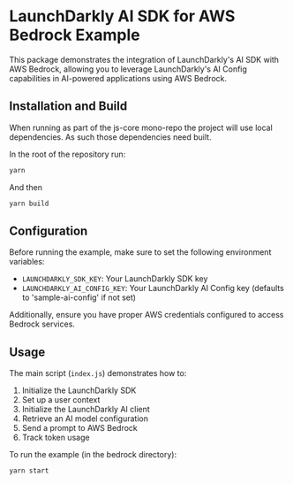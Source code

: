 # LaunchDarkly AI SDK for AWS Bedrock Example

This package demonstrates the integration of LaunchDarkly's AI SDK with AWS Bedrock, allowing you to leverage LaunchDarkly's AI Config capabilities in AI-powered applications using AWS Bedrock.

## Installation and Build

When running as part of the js-core mono-repo the project will use local dependencies.
As such those dependencies need built.

In the root of the repository run:

```bash
yarn
```

And then

```bash
yarn build
```

## Configuration

Before running the example, make sure to set the following environment variables:

- `LAUNCHDARKLY_SDK_KEY`: Your LaunchDarkly SDK key
- `LAUNCHDARKLY_AI_CONFIG_KEY`: Your LaunchDarkly AI Config key (defaults to 'sample-ai-config' if not set)

Additionally, ensure you have proper AWS credentials configured to access Bedrock services.

## Usage

The main script (`index.js`) demonstrates how to:

1. Initialize the LaunchDarkly SDK
2. Set up a user context
3. Initialize the LaunchDarkly AI client
4. Retrieve an AI model configuration
5. Send a prompt to AWS Bedrock
6. Track token usage

To run the example (in the bedrock directory):

```bash
yarn start
```
